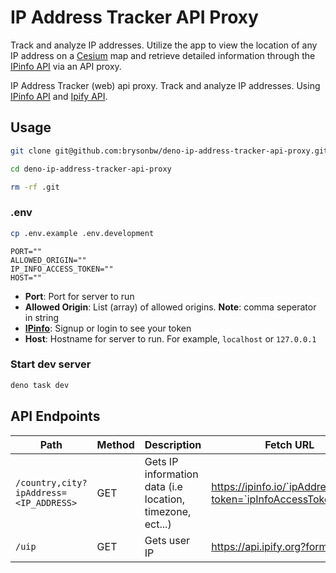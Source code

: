 # IP Address Tracker API Proxy</h1>

Track and analyze IP addresses. Utilize the app to view the location of any IP address on a [Cesium](https://cesium.com/platform/cesiumjs/) map and retrieve detailed information through the [IPinfo API](https://ipinfo.io/) via an API proxy.

IP Address Tracker (web) api proxy. Track and analyze IP addresses. Using [IPinfo API](https://ipinfo.io/) and [Ipify API](https://geo.ipify.org/docs).

## Usage

```bash
git clone git@github.com:brysonbw/deno-ip-address-tracker-api-proxy.git
```

```bash
cd deno-ip-address-tracker-api-proxy
```

```bash
rm -rf .git
```

### .env

```bash
cp .env.example .env.development
```

```text
PORT=""
ALLOWED_ORIGIN=""
IP_INFO_ACCESS_TOKEN=""
HOST=""
```

- **Port**: Port for server to run
- **Allowed Origin**: List (array) of allowed origins. **Note**: comma seperator in string
- **[IPinfo](https://ipinfo.io/signup)**: Signup or login to see your token
- **Host**: Hostname for server to run. For example, `localhost` or `127.0.0.1`

### Start dev server

```bash
deno task dev
```

## API Endpoints

| Path                                   | Method | Description                                               | Fetch URL                                                    |
|----------------------------------------|--------|-----------------------------------------------------------|--------------------------------------------------------------|
| `/country,city?ipAddress=<IP_ADDRESS>` | GET    | Gets IP information data (i.e location, timezone, ect...) | https://ipinfo.io/`ipAddress`/json?token=`ipInfoAccessToken` |
| `/uip`                                 | GET    | Gets user IP                                              | https://api.ipify.org?format=json                            |